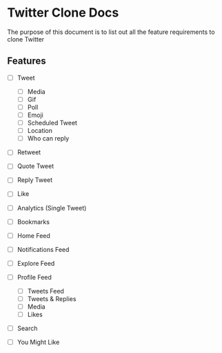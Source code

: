 # Twitter Clone Docs

The purpose of this document is to list out all the feature requirements to clone Twitter

## Features

- [ ] Tweet
  - [ ] Media
  - [ ] Gif
  - [ ] Poll
  - [ ] Emoji
  - [ ] Scheduled Tweet
  - [ ] Location
  - [ ] Who can reply
- [ ] Retweet
- [ ] Quote Tweet
- [ ] Reply Tweet
- [ ] Like
- [ ] Analytics (Single Tweet)
- [ ] Bookmarks

- [ ] Home Feed
- [ ] Notifications Feed
- [ ] Explore Feed
- [ ] Profile Feed
  - [ ] Tweets Feed
  - [ ] Tweets & Replies
  - [ ] Media
  - [ ] Likes
- [ ] Search
- [ ] You Might Like
